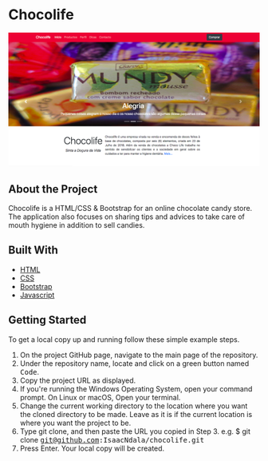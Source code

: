 # Chocolife
![](/img/Project%20Image.png)
## About the Project
Chocolife is a HTML/CSS & Bootstrap for an online chocolate candy store. The application also focuses on sharing tips and advices to take care of mouth hygiene in addition to sell candies.
## Built With
* [HTML](https://en.wikipedia.org/wiki/HTML)
* [CSS](https://en.wikipedia.org/wiki/CSS)
* [Bootstrap](https://getbootstrap.com/)
* [Javascript](https://en.wikipedia.org/wiki/JavaScript)


## Getting Started
To get a local copy up and running follow these simple example steps.

1. On the project GitHub page, navigate to the main page of the repository.
2. Under the repository name, locate and click on a green button named <kbd>Code</kbd>.
3. Copy the project URL as displayed.
4. If you're running the Windows Operating System, open your command prompt. On Linux or macOS, Open your terminal.
5. Change the current working directory to the location where you want the cloned directory to be made. Leave as it is if the current location is where you want the project to be.
6. Type git clone, and then paste the URL you copied in Step 3.
e.g. $ git clone <kbd>git@github.com:IsaacNdala/chocolife.git</kbd>
7. Press Enter. Your local copy will be created.
